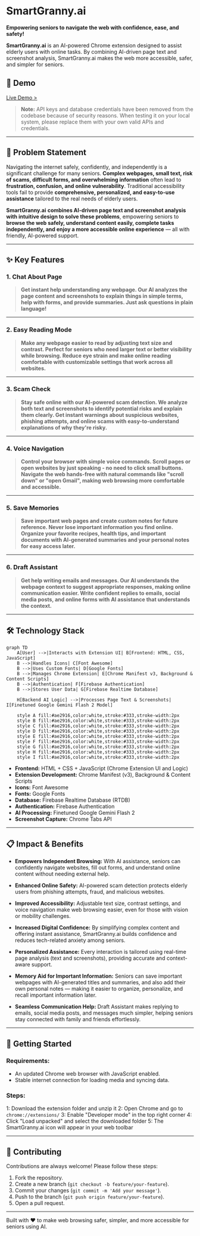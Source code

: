 # **SmartGranny.ai**

**Empowering seniors to navigate the web with confidence, ease, and safety!**

**SmartGranny.ai** is an AI-powered Chrome extension designed to assist elderly users with online tasks. By combining AI-driven page text and screenshot analysis, SmartGranny.ai makes the web more accessible, safer, and simpler for seniors.

## 🚀 **Demo**

[Live Demo >](https://smartgranny-ai.web.app/)

> **Note:** API keys and database credentials have been removed from the codebase because of security reasons. When testing it on your local system, please replace them with your own valid APIs and credentials.

---

## 🎯 **Problem Statement**

Navigating the internet safely, confidently, and independently is a significant challenge for many seniors. **Complex webpages, small text, risk of scams, difficult forms, and overwhelming information** often lead to **frustration, confusion, and online vulnerability**. Traditional accessibility tools fail to provide **comprehensive, personalized, and easy-to-use assistance** tailored to the real needs of elderly users.

**SmartGranny.ai** **combines AI-driven page text and screenshot analysis with intuitive design to solve these problems**, empowering seniors to **browse the web safely, understand content easily, complete tasks independently, and enjoy a more accessible online experience** — all with friendly, AI-powered support.

---

## ✨ **Key Features**  

### **1. Chat About Page**  

> **Get instant help understanding any webpage. Our AI analyzes the page content and screenshots to explain things in simple terms, help with forms, and provide summaries. Just ask questions in plain language!**

---

### **2. Easy Reading Mode**  

> **Make any webpage easier to read by adjusting text size and contrast. Perfect for seniors who need larger text or better visibility while browsing. Reduce eye strain and make online reading comfortable with customizable settings that work across all websites.**

---

### **3. Scam Check**  

> **Stay safe online with our AI-powered scam detection. We analyze both text and screenshots to identify potential risks and explain them clearly. Get instant warnings about suspicious websites, phishing attempts, and online scams with easy-to-understand explanations of why they're risky.**

---

### **4. Voice Navigation**  

> **Control your browser with simple voice commands. Scroll pages or open websites by just speaking - no need to click small buttons. Navigate the web hands-free with natural commands like "scroll down" or "open Gmail", making web browsing more comfortable and accessible.**

---

### **5. Save Memories**  

> **Save important web pages and create custom notes for future reference. Never lose important information you find online. Organize your favorite recipes, health tips, and important documents with AI-generated summaries and your personal notes for easy access later.**

---

### **6. Draft Assistant**  

> **Get help writing emails and messages. Our AI understands the webpage context to suggest appropriate responses, making online communication easier. Write confident replies to emails, social media posts, and online forms with AI assistance that understands the context.**

---

## 🛠️ **Technology Stack**

```mermaid
graph TD
    A[User] -->|Interacts with Extension UI| B[Frontend: HTML, CSS, JavaScript]
    B -->|Handles Icons| C[Font Awesome]
    B -->|Uses Custom Fonts| D[Google Fonts]
    B -->|Manages Chrome Extension| E[Chrome Manifest v3, Background & Content Scripts]
    B -->|Authentication| F[Firebase Authentication]
    B -->|Stores User Data| G[Firebase Realtime Database]
    
    H[Backend AI Logic] -->|Processes Page Text & Screenshots| I[Finetuned Google Gemini Flash 2 Model]

    style A fill:#ae2916,color:white,stroke:#333,stroke-width:2px
    style B fill:#ae2916,color:white,stroke:#333,stroke-width:2px
    style C fill:#ae2916,color:white,stroke:#333,stroke-width:2px
    style D fill:#ae2916,color:white,stroke:#333,stroke-width:2px
    style E fill:#ae2916,color:white,stroke:#333,stroke-width:2px
    style F fill:#ae2916,color:white,stroke:#333,stroke-width:2px
    style G fill:#ae2916,color:white,stroke:#333,stroke-width:2px
    style H fill:#ae2916,color:white,stroke:#333,stroke-width:2px
    style I fill:#ae2916,color:white,stroke:#333,stroke-width:2px
```

- **Frontend:** HTML + CSS + JavaScript (Chrome Extension UI and Logic)
- **Extension Development:** Chrome Manifest (v3), Background & Content Scripts
- **Icons:** Font Awesome
- **Fonts:** Google Fonts
- **Database:** Firebase Realtime Database (RTDB)
- **Authentication:** Firebase Authentication
- **AI Processing:** Finetuned Google Gemini Flash 2
- **Screenshot Capture:** Chrome Tabs API

---

## 📋 **Impact & Benefits**

- **Empowers Independent Browsing:** With AI assistance, seniors can confidently navigate websites, fill out forms, and understand online content without needing external help.

- **Enhanced Online Safety:** AI-powered scam detection protects elderly users from phishing attempts, fraud, and malicious websites.

- **Improved Accessibility:** Adjustable text size, contrast settings, and voice navigation make web browsing easier, even for those with vision or mobility challenges.

- **Increased Digital Confidence:** By simplifying complex content and offering instant assistance, SmartGranny.ai builds confidence and reduces tech-related anxiety among seniors.

- **Personalized Assistance:** Every interaction is tailored using real-time page analysis (text and screenshots), providing accurate and context-aware support.

- **Memory Aid for Important Information:** Seniors can save important webpages with AI-generated titles and summaries, and also add their own personal notes — making it easier to organize, personalize, and recall important information later.

- **Seamless Communication Help:** Draft Assistant makes replying to emails, social media posts, and messages much simpler, helping seniors stay connected with family and friends effortlessly.

---

## 🚀 Getting Started

### Requirements:
- An updated Chrome web browser with JavaScript enabled.
- Stable internet connection for loading media and syncing data.

### Steps:
1: Download the extension folder and unzip it
2: Open Chrome and go to ```chrome://extensions/```
3: Enable "Developer mode" in the top right corner
4: Click "Load unpacked" and select the downloaded folder
5: The SmartGranny.ai icon will appear in your web toolbar

---

## 🤝 **Contributing**  

Contributions are always welcome! Please follow these steps:

1. Fork the repository.  
2. Create a new branch (`git checkout -b feature/your-feature`).  
3. Commit your changes (`git commit -m 'Add your message'`).  
4. Push to the branch (`git push origin feature/your-feature`).  
5. Open a pull request.  

---

Built with ❤️ to make web browsing safer, simpler, and more accessible for seniors using AI.
